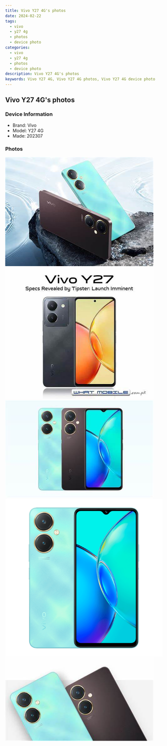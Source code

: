 ```yaml
---
title: Vivo Y27 4G's photos
date: 2024-02-22
tags: 
  - vivo
  - y27 4g
  - photos
  - device photo
categories: 
  - vivo
  - y27 4g
  - photos
  - device photo
description: Vivo Y27 4G's photos
keywords: Vivo Y27 4G, Vivo Y27 4G photos, Vivo Y27 4G device photo
---
```


## Vivo Y27 4G's photos

### Device Information

- Brand: Vivo
- Model: Y27 4G
- Made: 202307

### Photos

![/images/best-assets/devices/vivo/vivo-y27-4g/1.jpg](/images/best-assets/devices/vivo/vivo-y27-4g/1.jpg)
![/images/best-assets/devices/vivo/vivo-y27-4g/2.jpg](/images/best-assets/devices/vivo/vivo-y27-4g/2.jpg)
![/images/best-assets/devices/vivo/vivo-y27-4g/3.jpg](/images/best-assets/devices/vivo/vivo-y27-4g/3.jpg)
![/images/best-assets/devices/vivo/vivo-y27-4g/4.jpg](/images/best-assets/devices/vivo/vivo-y27-4g/4.jpg)
![/images/best-assets/devices/vivo/vivo-y27-4g/5.jpg](/images/best-assets/devices/vivo/vivo-y27-4g/5.jpg)
